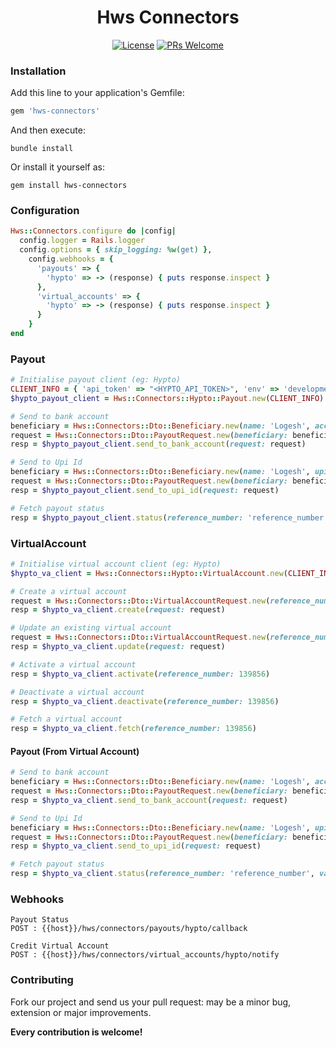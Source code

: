 <h1 align="center">
  Hws Connectors
</h1>

<p align="center">
  <a href="LICENSE.txt"><img alt="License" src="https://img.shields.io/github/license/hwslabs/hws-connectors-ruby"></a>
  <a href="https://github.com/hwslabs/hws-connectors-ruby/pulls"><img alt="PRs Welcome" src="https://img.shields.io/badge/PRs-welcome-brightgreen.svg?style=flat-square"></a>
</p>

### Installation

Add this line to your application's Gemfile:

```ruby
gem 'hws-connectors'
```

And then execute:

```shell
bundle install
```

Or install it yourself as:

```shell
gem install hws-connectors
```

### Configuration

```ruby
Hws::Connectors.configure do |config|
  config.logger = Rails.logger
  config.options = { skip_logging: %w(get) },
    config.webhooks = {
      'payouts' => {
        'hypto' => -> (response) { puts response.inspect }
      },
      'virtual_accounts' => {
        'hypto' => -> (response) { puts response.inspect }
      }
    }
end
```

### Payout

```ruby
# Initialise payout client (eg: Hypto)
CLIENT_INFO = { 'api_token' => "<HYPTO_API_TOKEN>", 'env' => 'development | production' }
$hypto_payout_client = Hws::Connectors::Hypto::Payout.new(CLIENT_INFO)

# Send to bank account
beneficiary = Hws::Connectors::Dto::Beneficiary.new(name: 'Logesh', account_number: '12345678', account_ifsc: 'HDFC0005322', note: 'Connector testing')
request = Hws::Connectors::Dto::PayoutRequest.new(beneficiary: beneficiary, payment_type: 'IMPS', amount: 1)
resp = $hypto_payout_client.send_to_bank_account(request: request)

# Send to Upi Id
beneficiary = Hws::Connectors::Dto::Beneficiary.new(name: 'Logesh', upi_id: 'ddlogesh@okhdfcbank', note: 'Connector testing')
request = Hws::Connectors::Dto::PayoutRequest.new(beneficiary: beneficiary, payment_type: 'UPI', amount: 1)
resp = $hypto_payout_client.send_to_upi_id(request: request)

# Fetch payout status
resp = $hypto_payout_client.status(reference_number: 'reference_number')
```

### VirtualAccount

```ruby
# Initialise virtual account client (eg: Hypto)
$hypto_va_client = Hws::Connectors::Hypto::VirtualAccount.new(CLIENT_INFO)

# Create a virtual account
request = Hws::Connectors::Dto::VirtualAccountRequest.new(reference_number: 'REF123')
resp = $hypto_va_client.create(request: request)

# Update an existing virtual account
request = Hws::Connectors::Dto::VirtualAccountRequest.new(reference_number: 'REF139856', meta: { id: 139856 })
resp = $hypto_va_client.update(request: request)

# Activate a virtual account
resp = $hypto_va_client.activate(reference_number: 139856)

# Deactivate a virtual account
resp = $hypto_va_client.deactivate(reference_number: 139856)

# Fetch a virtual account
resp = $hypto_va_client.fetch(reference_number: 139856)
```

#### Payout (From Virtual Account)

```ruby
# Send to bank account
beneficiary = Hws::Connectors::Dto::Beneficiary.new(name: 'Logesh', account_number: '12345678', account_ifsc: 'HDFC0005322', note: 'Connector testing')
request = Hws::Connectors::Dto::PayoutRequest.new(beneficiary: beneficiary, payment_type: 'IMPS', amount: 1, meta: { va_id: 139856 })
resp = $hypto_va_client.send_to_bank_account(request: request)

# Send to Upi Id
beneficiary = Hws::Connectors::Dto::Beneficiary.new(name: 'Logesh', upi_id: 'ddlogesh@okhdfcbank', note: 'Connector testing')
request = Hws::Connectors::Dto::PayoutRequest.new(beneficiary: beneficiary, payment_type: 'UPI', amount: 1, meta: { va_id: 139856 })
resp = $hypto_va_client.send_to_upi_id(request: request)

# Fetch payout status
resp = $hypto_va_client.status(reference_number: 'reference_number', va_id: 139856)
```

### Webhooks

```
Payout Status 
POST : {{host}}/hws/connectors/payouts/hypto/callback

Credit Virtual Account
POST : {{host}}/hws/connectors/virtual_accounts/hypto/notify
```

### Contributing

Fork our project and send us your pull request: may be a minor bug, extension or major improvements.

**Every contribution is welcome!**
